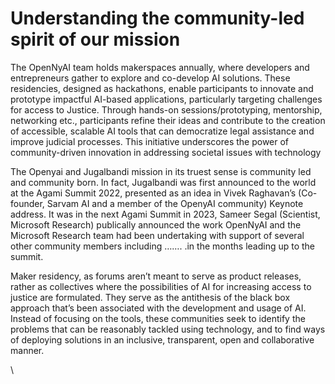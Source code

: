 # Understanding the community-led spirit of our mission

The OpenNyAI team holds makerspaces annually, where developers and entrepreneurs gather to explore and co-develop AI solutions. These residencies, designed as hackathons, enable participants to innovate and prototype impactful AI-based applications, particularly targeting challenges for access to Justice. Through hands-on sessions/prototyping, mentorship, networking etc., participants refine their ideas and contribute to the creation of accessible, scalable AI tools that can democratize legal assistance and improve judicial processes. This initiative underscores the power of community-driven innovation in addressing societal issues with technology

The Openyai and Jugalbandi mission in its truest sense is community led and community born. In fact, Jugalbandi was first announced to the world at the Agami Summit 2022, presented as an idea in Vivek Raghavan’s (Co-founder, Sarvam AI and a member of the OpenyAI community)  Keynote address. It was in the next Agami Summit in 2023, Sameer Segal (Scientist, Microsoft Research) publically announced the work OpenNyAI and the Microsoft Research team had been undertaking with support of several other community members including ……. .in the months leading up to the summit.

Maker residency, as forums aren’t meant to serve as product releases, rather as collectives where the possibilities of AI for increasing access to justice are formulated. They serve as the antithesis of the black box approach that’s been associated with the development and usage of AI. Instead of focusing on the tools, these communities seek to identify the problems that can be reasonably tackled using technology, and to find ways of deploying solutions in an inclusive, transparent, open and collaborative manner.&#x20;

\
